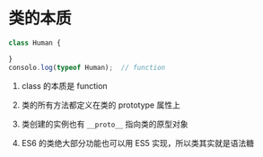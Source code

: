 # 类的本质

```js
class Human {

}
consolo.log(typeof Human);  // function
```

1. class 的本质是 function

2. 类的所有方法都定义在类的 prototype 属性上

3. 类创建的实例也有 `__proto__` 指向类的原型对象

4. ES6 的类绝大部分功能也可以用 ES5 实现，所以类其实就是语法糖